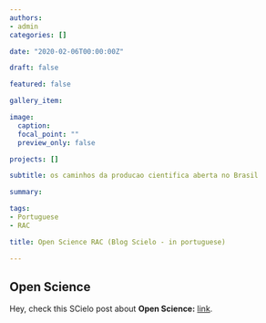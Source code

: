 ```yaml
---
authors:
- admin
categories: []

date: "2020-02-06T00:00:00Z"

draft: false

featured: false

gallery_item:

image:
  caption: 
  focal_point: ""
  preview_only: false

projects: []

subtitle: os caminhos da producao cientifica aberta no Brasil

summary: 

tags:
- Portuguese
- RAC

title: Open Science RAC (Blog Scielo - in portuguese)

---
```



## Open Science

Hey, check this SCielo post about **Open Science:**
[link](https://humanas.blog.scielo.org/blog/2020/02/06/open-science-os-caminhos-da-producao-cientifica-aberta-no-brasil/).





